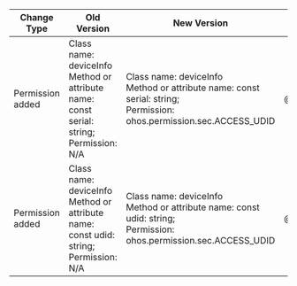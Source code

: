 | Change Type | Old Version | New Version | d.ts File |
| ---- | ------ | ------ | -------- |
|Permission added|Class name: deviceInfo<br>Method or attribute name: const serial: string;<br>Permission: N/A|Class name: deviceInfo<br>Method or attribute name: const serial: string;<br>Permission: ohos.permission.sec.ACCESS_UDID|@ohos.deviceInfo.d.ts|
|Permission added|Class name: deviceInfo<br>Method or attribute name: const udid: string;<br>Permission: N/A|Class name: deviceInfo<br>Method or attribute name: const udid: string;<br>Permission: ohos.permission.sec.ACCESS_UDID|@ohos.deviceInfo.d.ts|
